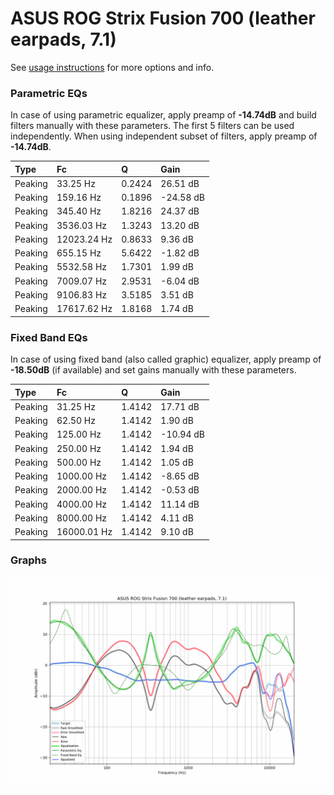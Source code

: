 # ASUS ROG Strix Fusion 700 (leather earpads, 7.1)
See [usage instructions](https://github.com/jaakkopasanen/AutoEq#usage) for more options and info.

### Parametric EQs
In case of using parametric equalizer, apply preamp of **-14.74dB** and build filters manually
with these parameters. The first 5 filters can be used independently.
When using independent subset of filters, apply preamp of **-14.74dB**.

| Type    | Fc          |      Q | Gain      |
|:--------|:------------|:-------|:----------|
| Peaking | 33.25 Hz    | 0.2424 | 26.51 dB  |
| Peaking | 159.16 Hz   | 0.1896 | -24.58 dB |
| Peaking | 345.40 Hz   | 1.8216 | 24.37 dB  |
| Peaking | 3536.03 Hz  | 1.3243 | 13.20 dB  |
| Peaking | 12023.24 Hz | 0.8633 | 9.36 dB   |
| Peaking | 655.15 Hz   | 5.6422 | -1.82 dB  |
| Peaking | 5532.58 Hz  | 1.7301 | 1.99 dB   |
| Peaking | 7009.07 Hz  | 2.9531 | -6.04 dB  |
| Peaking | 9106.83 Hz  | 3.5185 | 3.51 dB   |
| Peaking | 17617.62 Hz | 1.8168 | 1.74 dB   |

### Fixed Band EQs
In case of using fixed band (also called graphic) equalizer, apply preamp of **-18.50dB**
(if available) and set gains manually with these parameters.

| Type    | Fc          |      Q | Gain      |
|:--------|:------------|:-------|:----------|
| Peaking | 31.25 Hz    | 1.4142 | 17.71 dB  |
| Peaking | 62.50 Hz    | 1.4142 | 1.90 dB   |
| Peaking | 125.00 Hz   | 1.4142 | -10.94 dB |
| Peaking | 250.00 Hz   | 1.4142 | 1.94 dB   |
| Peaking | 500.00 Hz   | 1.4142 | 1.05 dB   |
| Peaking | 1000.00 Hz  | 1.4142 | -8.65 dB  |
| Peaking | 2000.00 Hz  | 1.4142 | -0.53 dB  |
| Peaking | 4000.00 Hz  | 1.4142 | 11.14 dB  |
| Peaking | 8000.00 Hz  | 1.4142 | 4.11 dB   |
| Peaking | 16000.01 Hz | 1.4142 | 9.10 dB   |

### Graphs
![](./ASUS%20ROG%20Strix%20Fusion%20700%20(leather%20earpads,%207.1).png)